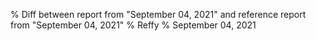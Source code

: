 % Diff between report from "September 04, 2021" and reference report from "September 04, 2021"
% Reffy
% September 04, 2021

